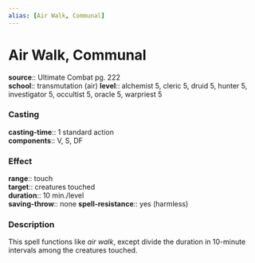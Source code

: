 ```yaml
---
alias: [Air Walk, Communal]
---
```


# Air Walk, Communal 

**source**:: Ultimate Combat pg. 222  
**school**:: transmutation (air)
**level**:: alchemist 5, cleric 5, druid 5, hunter 5, investigator 5, occultist 5, oracle 5, warpriest 5

### Casting 

**casting-time**:: 1 standard action  
**components**:: V, S, DF

### Effect 

**range**:: touch  
**target**:: creatures touched  
**duration**:: 10 min./level  
**saving-throw**:: none
**spell-resistance**:: yes (harmless)

### Description 

This spell functions like *air walk*, except divide the duration in 10-minute intervals among the creatures touched.

